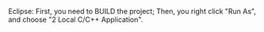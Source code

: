 Eclipse:
  First, you need to BUILD the project;
  Then,  you right click "Run As", and choose "2 Local C/C++ Application".
